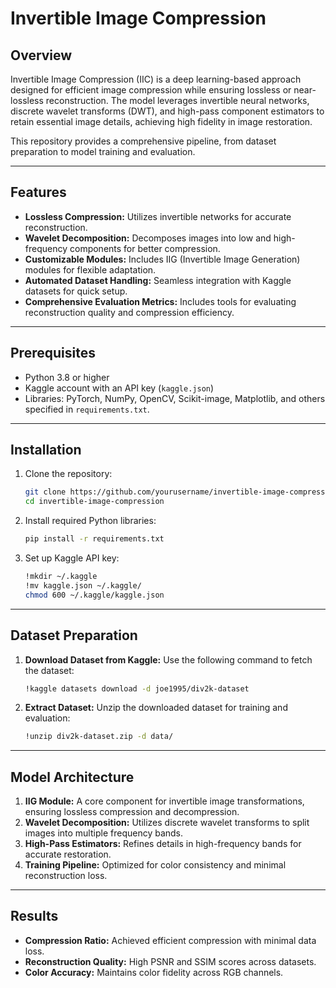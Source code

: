 # Invertible Image Compression

## Overview
Invertible Image Compression (IIC) is a deep learning-based approach designed for efficient image compression while ensuring lossless or near-lossless reconstruction. The model leverages invertible neural networks, discrete wavelet transforms (DWT), and high-pass component estimators to retain essential image details, achieving high fidelity in image restoration.

This repository provides a comprehensive pipeline, from dataset preparation to model training and evaluation.

---

## Features
- **Lossless Compression:** Utilizes invertible networks for accurate reconstruction.
- **Wavelet Decomposition:** Decomposes images into low and high-frequency components for better compression.
- **Customizable Modules:** Includes IIG (Invertible Image Generation) modules for flexible adaptation.
- **Automated Dataset Handling:** Seamless integration with Kaggle datasets for quick setup.
- **Comprehensive Evaluation Metrics:** Includes tools for evaluating reconstruction quality and compression efficiency.

---

## Prerequisites
- Python 3.8 or higher
- Kaggle account with an API key (`kaggle.json`)
- Libraries: PyTorch, NumPy, OpenCV, Scikit-image, Matplotlib, and others specified in `requirements.txt`.

---

## Installation
1. Clone the repository:
   ```bash
   git clone https://github.com/yourusername/invertible-image-compression.git
   cd invertible-image-compression
   ```

2. Install required Python libraries:
   ```bash
   pip install -r requirements.txt
   ```

3. Set up Kaggle API key:
   ```bash
   !mkdir ~/.kaggle
   !mv kaggle.json ~/.kaggle/
   chmod 600 ~/.kaggle/kaggle.json
   ```

---

## Dataset Preparation
1. **Download Dataset from Kaggle:**
   Use the following command to fetch the dataset:
   ```bash
   !kaggle datasets download -d joe1995/div2k-dataset
   ```

2. **Extract Dataset:**
   Unzip the downloaded dataset for training and evaluation:
   ```bash
   !unzip div2k-dataset.zip -d data/
   ```

---

## Model Architecture
1. **IIG Module:** A core component for invertible image transformations, ensuring lossless compression and decompression.
2. **Wavelet Decomposition:** Utilizes discrete wavelet transforms to split images into multiple frequency bands.
3. **High-Pass Estimators:** Refines details in high-frequency bands for accurate restoration.
4. **Training Pipeline:** Optimized for color consistency and minimal reconstruction loss.

---

## Results
- **Compression Ratio:** Achieved efficient compression with minimal data loss.
- **Reconstruction Quality:** High PSNR and SSIM scores across datasets.
- **Color Accuracy:** Maintains color fidelity across RGB channels.
